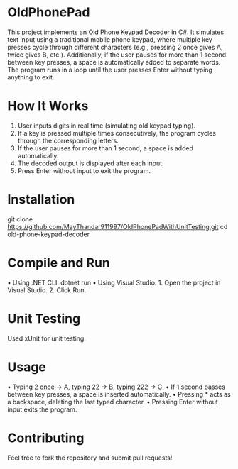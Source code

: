 # OldPhonePad
This project implements an Old Phone Keypad Decoder in C#. It simulates text input using a traditional mobile phone keypad, where multiple key presses cycle through different characters (e.g., pressing 2 once gives A, twice gives B, etc.).
Additionally, if the user pauses for more than 1 second between key presses, a space is automatically added to separate words.
The program runs in a loop until the user presses Enter without typing anything to exit.

# How It Works
  1.	User inputs digits in real time (simulating old keypad typing).
  2.	If a key is pressed multiple times consecutively, the program cycles through the corresponding letters.
  3.	If the user pauses for more than 1 second, a space is added automatically.
  4.	The decoded output is displayed after each input.
  5.	Press Enter without input to exit the program.

# Installation
git clone https://github.com/MayThandar911997/OldPhonePadWithUnitTesting.git
cd old-phone-keypad-decoder

# Compile and Run
  •	Using .NET CLI:
      dotnet run
  •	Using Visual Studio:
      1.	Open the project in Visual Studio.
      2.	Click Run.
# Unit Testing
  Used xUnit for unit testing.
      
# Usage
  •	Typing 2 once → A, typing 22 → B, typing 222 → C.
  •	If 1 second passes between key presses, a space is inserted automatically.
  •	Pressing * acts as a backspace, deleting the last typed character.
  •	Pressing Enter without input exits the program.

# Contributing
  Feel free to fork the repository and submit pull requests! 


